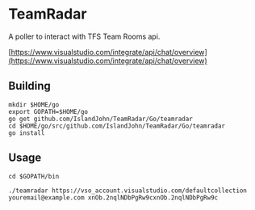 # TeamRadar

A poller to interact with TFS Team Rooms api.  

[https://www.visualstudio.com/integrate/api/chat/overview](https://www.visualstudio.com/integrate/api/chat/overview)


## Building

```
mkdir $HOME/go
export GOPATH=$HOME/go
go get github.com/IslandJohn/TeamRadar/Go/teamradar
cd $HOME/go/src/github.com/IslandJohn/TeamRadar/Go/teamradar
go install
```

## Usage 

```
cd $GOPATH/bin

./teamradar https://vso_account.visualstudio.com/defaultcollection youremail@example.com xnOb.2nqlNDbPgRw9cxnOb.2nqlNDbPgRw9c
```
